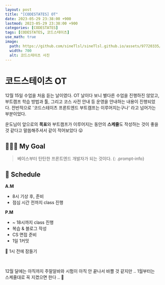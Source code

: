 ```yaml
---
layout: post
title: "[CODESTATES] OT"
date: 2023-05-29 23:38:00 +900
lastmod: 2023-05-29 23:38:00 +900
categories: [CODESTATES]
tags: [CODESTATES, 코드스테이츠]
use_math: true
image: 
  path: https://github.com/sineTlsl/sineTlsl.github.io/assets/97720335/9f688249-ccc9-4ccd-81ce-4629878e85ee
  width: 700
  alt: 코드스테이츠 사진
---
```


# 코드스테이츠 OT

12월 15일 수업을 처음 듣는 날이였다. OT 날이다 보니 별다른 수업을 진행하진 않았고, 부트캠프 학습 방법과 툴, 그리고 코스 사전 안내 등 운영을 안내하는 내용이 진행되었다.
전반적으로 '코드스테이츠 프론트엔드 부트캠프는 이루어지는구나' 라고 넘어가는 부분이었다.

운도님이 앞으로의 **목표**와 부트캠프가 이루어지는 동안의 **스케줄**도 작성하는 것이 좋을 것 같다고 말씀해주셔서 같이 적어보았다 😛

## 👩🏻‍💻 My Goal
> 베이스부터 탄탄한 프론트엔드 개발자가 되는 것이다.
{: .prompt-info}

## 📆 Schedule

**A.M**
- 8시 기상 후, 준비
- 점심 시간 전까지 class 진행

**P.M**
- ~ 18시까지 class 진행
- 복습 & 블로그 작성
- CS 면접 준비
- 1일 1커밋

🌙 1시 전에 잠들기

<br>

12월 달에는 아직까지 주말알바와 시험이 아직 안 끝나서 바쁠 것 같지만 ..
1월부터는 스케줄대로 꼭 지켰으면 한다 .. 🐰